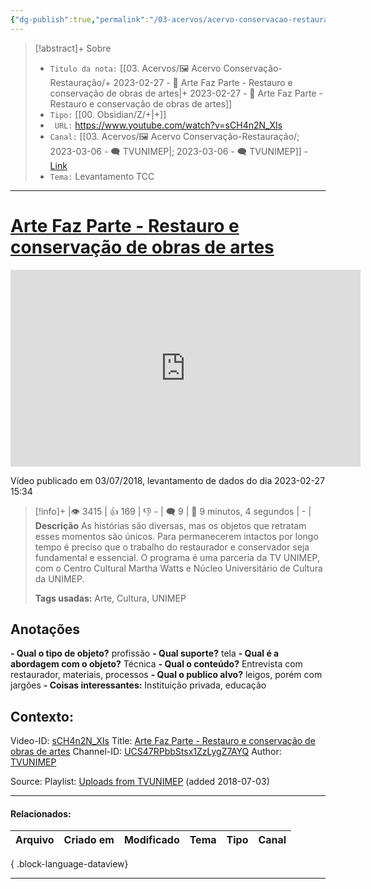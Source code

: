 ```yaml
---
{"dg-publish":true,"permalink":"/03-acervos/acervo-conservacao-restauracao/2023-02-27-arte-faz-parte-restauro-e-conservacao-de-obras-de-artes/","tags":["🖼️/🎥️"],"created":"2023-02-27T15:33:51.055-03:00","updated":"2023-05-01T20:40:18.080-03:00"}
---
```



>[!abstract]+ Sobre
>- `Titulo da nota:`  [[03. Acervos/🖼️ Acervo Conservação-Restauração/+ 2023-02-27   -  🎥️ Arte Faz Parte - Restauro e conservação de obras de artes\|+ 2023-02-27   -  🎥️ Arte Faz Parte - Restauro e conservação de obras de artes]]
>- `Tipo:`  [[00. Obsidian/Z/+\|+]]
>- ` URL:`  https://www.youtube.com/watch?v=sCH4n2N_XIs
>- `Canal:` [[03. Acervos/🖼️ Acervo Conservação-Restauração/; 2023-03-06 - 🗨️ TVUNIMEP\|; 2023-03-06 - 🗨️ TVUNIMEP]] - [Link](http://www.youtube.com/@TVUNIMEP)
>- `Tema:`  Levantamento TCC
***

# [Arte Faz Parte - Restauro e conservação de obras de artes](https://www.youtube.com/watch?v=sCH4n2N_XIs)

<center><iframe width="560" height="315" src="https://www.youtube.com/embed/sCH4n2N_XIs" title="YouTube video player" frameborder="0" allow="accelerometer; autoplay; clipboard-write; encrypted-media; gyroscope; picture-in-picture" allowfullscreen></iframe></center>

Vídeo publicado em 03/07/2018, levantamento de dados do dia 2023-02-27 15:34

>[!info]+ |👁️ 3415 | 👍 169 | 👎 - | 🗨️ 9 | 🎥️ 9 minutos, 4 segundos | - |
>**Descrição**
> As histórias são diversas, mas os objetos que retratam esses momentos são únicos. Para permanecerem intactos por longo tempo é preciso que o trabalho do restaurador e conservador seja fundamental e essencial. O programa é uma parceria da TV UNIMEP, com o Centro Cultural Martha Watts e Núcleo Universitário de Cultura da UNIMEP.
> 
> **Tags usadas:** Arte, Cultura, UNIMEP


## Anotações
**- Qual o tipo de objeto?** 
profissão
**- Qual suporte?**
tela
**- Qual é a abordagem com o objeto?**
Técnica
**- Qual o conteúdo?**
Entrevista com restaurador, materiais, processos
**- Qual o publico alvo?**
leigos, porém com jargões
**- Coisas interessantes:**
Instituição privada, educação

## Contexto:
Video-ID: <a target='_blank' href='https://youtu.be/sCH4n2N_XIs'>sCH4n2N_XIs</a>
Title: <a target='_blank' href='https://youtu.be/sCH4n2N_XIs'>Arte Faz Parte - Restauro e conservação de obras de artes</a>
Channel-ID: <a target='_blank' href='https://www.youtube.com/channel/UCS47RPbbStsx1ZzLygZ7AYQ'>UCS47RPbbStsx1ZzLygZ7AYQ</a>
Author: <a target='_blank' href='https://www.youtube.com/channel/UCS47RPbbStsx1ZzLygZ7AYQ'>TVUNIMEP</a>

Source: Playlist: <a target='_blank' href='https://www.youtube.com/playlist?list=UUS47RPbbStsx1ZzLygZ7AYQ'>Uploads from TVUNIMEP</a> (added 2018-07-03)

***
#### Relacionados:
| Arquivo | Criado em | Modificado | Tema | Tipo | Canal |
| ------- | --------- | ---------- | ---- | ---- | ----- |

{ .block-language-dataview}
***